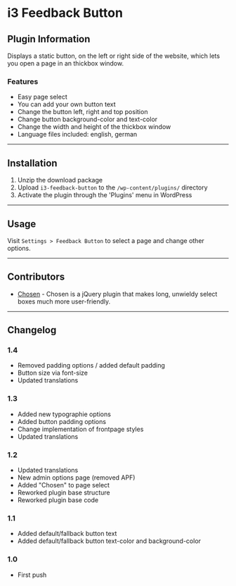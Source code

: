 # i3 Feedback Button

## Plugin Information

Displays a static button, on the left or right side of the website, which lets you open a page in an thickbox window.

### Features

* Easy page select
* You can add your own button text
* Change the button left, right and top position
* Change button background-color and text-color
* Change the width and height of the thickbox window
* Language files included: english, german

***

## Installation

1. Unzip the download package
2. Upload `i3-feedback-button` to the `/wp-content/plugins/` directory
3. Activate the plugin through the 'Plugins' menu in WordPress

***

## Usage

Visit `Settings > Feedback Button` to select a page and change other options.

***

## Contributors

- [Chosen](http://harvesthq.github.io/chosen/) - Chosen is a jQuery plugin that makes long, unwieldy select boxes much more user-friendly.

***

## Changelog

### 1.4
* Removed padding options / added default padding
* Button size via font-size
* Updated translations

### 1.3
* Added new typographie options
* Added button padding options
* Change implementation of frontpage styles
* Updated translations

### 1.2
* Updated translations
* New admin options page (removed APF)
* Added "Chosen" to page select
* Reworked plugin base structure
* Reworked plugin base code

### 1.1
* Added default/fallback button text
* Added default/fallback button text-color and background-color

### 1.0
* First push


